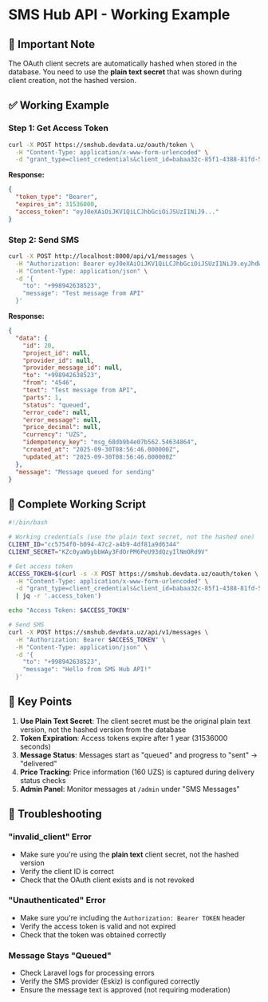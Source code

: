 # SMS Hub API - Working Example

## 🚨 Important Note
The OAuth client secrets are automatically hashed when stored in the database. You need to use the **plain text secret** that was shown during client creation, not the hashed version.

## ✅ Working Example

### Step 1: Get Access Token
```bash
curl -X POST https://smshub.devdata.uz/oauth/token \
  -H "Content-Type: application/x-www-form-urlencoded" \
  -d "grant_type=client_credentials&client_id=babaa32c-85f1-4388-81fd-58e0e5ef225c&client_secret=\$2y\$12\$dR/L9brF3UXpVo.GOcf3bem7F2nye1z/oZszLoYyAGTOVJDxN.I6W"
```

**Response:**
```json
{
  "token_type": "Bearer",
  "expires_in": 31536000,
  "access_token": "eyJ0eXAiOiJKV1QiLCJhbGciOiJSUzI1NiJ9..."
}
```

### Step 2: Send SMS
```bash
curl -X POST http://localhost:8000/api/v1/messages \
  -H "Authorization: Bearer eyJ0eXAiOiJKV1QiLCJhbGciOiJSUzI1NiJ9.eyJhdWQiOiJjYzU3NTRmMC1iMDk0LTQ3YzItYTRiOS00ZGY4MWE5ZDYzNDQiLCJqdGkiOiJhNTc2N2I2NTc2NzhhZDVjZGM0NGE1ZWY4MWI4OWUxMThiOGFjMzYwNmNkOWM0NjFlMjkzMzc5ZTc4ODNiNWY0NjJhNDZiYzJiY2FkNWY3YSIsImlhdCI6MTc1OTIxNjkxNy40NjE4NDYsIm5iZiI6MTc1OTIxNjkxNy40NjE4NDcsImV4cCI6MTc5MDc1MjkxNy40NTU1MTMsInN1YiI6ImNjNTc1NGYwLWIwOTQtNDdjMi1hNGI5LTRkZjgxYTlkNjM0NCIsInNjb3BlcyI6W119.Re8CIoc2ynQfInRYNiGMQlPuZbiWO8-g9N9BtBWkWQ_8BhfTRHTOOjgO9a_U3OoXEwtxoYLXpItgFtuwt5Jk8brMxbPRaUBYkWOOsdTHqKXVPUxBpvCs5M7jW7ZgNV50-amTJppkOvi55MifjUDZUT8WCRts3ImQUBF9mJLHOkMZMmv0zpfkS78CXQrHkg0wPo6UL2wKcdR2OdpJSdYcg-yy_HvoyztB9OaVWyOAy-jwkk8gPBG9FFMjvwe6t7tYwhppRSrkguqSb8MBQSh7DXPJO6K_fZ8IgimS6pJeD7lz6racFs0283K2mt-cbL96FfxK17OGbFpv43WKX8TsJwkSj4tSc6ps_4SwJcQsSpGIoooPO12gm10Zo1-3K8bm4TK_3NezkCag-Y61rKfF5AqjzQQOrR7MePxjtpim0Rmg06vXdZLBRVYFy0Z0hm6mdpdodLci7eEh5J0RXXCJ764b_TNyNhE0LDrSBWrYjhW1EjxSGgLjTp88XzSwsPuDZLq7ChWhLjfrypPtiEqbrNPOrqh6Zu_WK45tzI_KiRQlmcwMi5wyN0tT_qQv5azHbKGFItiPig9tyQmTeYtYn0OVOzo4Io_qpsLHA6RXxHJC9TWkFFF5--gyIRpvC5VfJ9tG2Vk9wfh5JoaYONfvhUJHeYZmwkKVL0YXWQc45z0" \
  -H "Content-Type: application/json" \
  -d '{
    "to": "+998942638523",
    "message": "Test message from API"
  }'
```

**Response:**
```json
{
  "data": {
    "id": 20,
    "project_id": null,
    "provider_id": null,
    "provider_message_id": null,
    "to": "+998942638523",
    "from": "4546",
    "text": "Test message from API",
    "parts": 1,
    "status": "queued",
    "error_code": null,
    "error_message": null,
    "price_decimal": null,
    "currency": "UZS",
    "idempotency_key": "msg_68db9b4e07b562.54634864",
    "created_at": "2025-09-30T08:56:46.000000Z",
    "updated_at": "2025-09-30T08:56:46.000000Z"
  },
  "message": "Message queued for sending"
}
```

## 🔧 Complete Working Script

```bash
#!/bin/bash

# Working credentials (use the plain text secret, not the hashed one)
CLIENT_ID="cc5754f0-b094-47c2-a4b9-4df81a9d6344"
CLIENT_SECRET="KZc0yaWbybbWAy3FdOrPM6PeU93dQzyIlNmORd9V"

# Get access token
ACCESS_TOKEN=$(curl -s -X POST https://smshub.devdata.uz/oauth/token \
  -H "Content-Type: application/x-www-form-urlencoded" \
  -d "grant_type=client_credentials&client_id=babaa32c-85f1-4388-81fd-58e0e5ef225c&client_secret=\$2y\$12\$dR/L9brF3UXpVo.GOcf3bem7F2nye1z/oZszLoYyAGTOVJDxN.I6W" \
  | jq -r '.access_token')

echo "Access Token: $ACCESS_TOKEN"

# Send SMS
curl -X POST https://smshub.devdata.uz/api/v1/messages \
  -H "Authorization: Bearer $ACCESS_TOKEN" \
  -H "Content-Type: application/json" \
  -d '{
    "to": "+998942638523",
    "message": "Hello from SMS Hub API!"
  }'
```

## 📝 Key Points

1. **Use Plain Text Secret**: The client secret must be the original plain text version, not the hashed version from the database
2. **Token Expiration**: Access tokens expire after 1 year (31536000 seconds)
3. **Message Status**: Messages start as "queued" and progress to "sent" → "delivered"
4. **Price Tracking**: Price information (160 UZS) is captured during delivery status checks
5. **Admin Panel**: Monitor messages at `/admin` under "SMS Messages"

## 🚨 Troubleshooting

### "invalid_client" Error
- Make sure you're using the **plain text** client secret, not the hashed version
- Verify the client ID is correct
- Check that the OAuth client exists and is not revoked

### "Unauthenticated" Error
- Make sure you're including the `Authorization: Bearer TOKEN` header
- Verify the access token is valid and not expired
- Check that the token was obtained correctly

### Message Stays "Queued"
- Check Laravel logs for processing errors
- Verify the SMS provider (Eskiz) is configured correctly
- Ensure the message text is approved (not requiring moderation)
